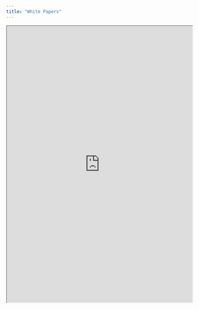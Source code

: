 ```yaml
---
title: "White Papers"
---
```




<iframe height="750" width="100%" src="https://ewelton.github.io/ktest/wiki.html#White%20Papers"></iframe>
